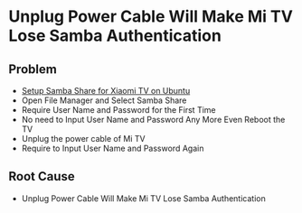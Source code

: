 # Unplug Power Cable Will Make Mi TV Lose Samba Authentication

## Problem
* [Setup Samba Share for Xiaomi TV on Ubuntu](https://github.com/northbright/Notes/blob/master/Linux/Ubuntu/samba/setup-samba-share-for-xiaomi-tv-on-ubuntu.md)
* Open File Manager and Select Samba Share
* Require User Name and Password for the First Time
* No need to Input User Name and Password Any More Even Reboot the TV
* Unplug the power cable of Mi TV
* Require to Input User Name and Password Again

## Root Cause
* Unplug Power Cable Will Make Mi TV Lose Samba Authentication
